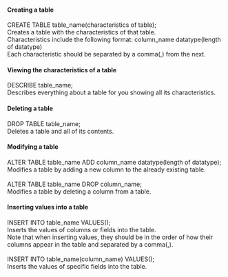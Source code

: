 #### Creating a table
CREATE TABLE table_name(characteristics of table);<br>
Creates a table with the characteristics of that table.<br>
Characteristics include the following format: column_name datatype(length of datatype)<br>
Each characteristic should be separated by a comma(,) from the next.

#### Viewing the characteristics of a table
DESCRIBE table_name;<br>
Describes everything about a table for you showing all its characteristics.

#### Deleting a table
DROP TABLE table_name;<br>
Deletes a table and all of its contents.

#### Modifying a table
ALTER TABLE table_name ADD column_name datatype(length of datatype);<br>
Modifies a table by adding a new column to the already existing table.<br><br>
ALTER TABLE table_name DROP column_name;<br>
Modifies a table by deleting a column from a table.

#### Inserting values into a table
INSERT INTO table_name VALUES();<br>
Inserts the values of columns or fields into the table.<br>
Note that when inserting values, they should be in the order of how their columns appear in the table and separated by a comma(,).<br><br>
INSERT INTO table_name(column_name) VALUES();<br>
Inserts the values of specific fields into the table.
